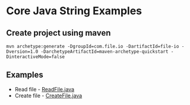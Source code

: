 # Core Java String Examples

## Create project using maven
```
mvn archetype:generate -DgroupId=com.file.io -DartifactId=file-io -Dversion=1.0 -DarchetypeArtifactId=maven-archetype-quickstart -DinteractiveMode=false
```

## Examples
* Read file - [ReadFile.java](src/test/java/com/file/io/ReadFile.java)
* Create file - [CreateFile.java](src/test/java/com/file/io/CreateFile.java)

